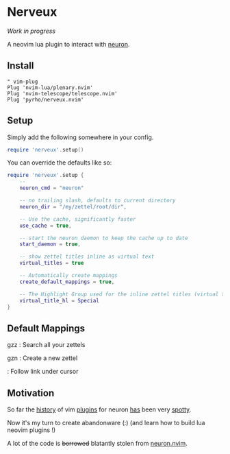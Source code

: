 # Nerveux

*Work in progress*

A neovim lua plugin to interact with [neuron](http://neuron.zettel.page).

## Install
```vimL
" vim-plug 
Plug 'nvim-lua/plenary.nvim'
Plug 'nvim-telescope/telescope.nvim'
Plug 'pyrho/nerveux.nvim'
```

## Setup

Simply add the following somewhere in your config.

```lua
require 'nerveux'.setup()
```

You can override the defaults like so:

```lua
require 'nerveux'.setup {
    -- 
    neuron_cmd = "neuron"

    -- no trailing slash, defaults to current directory
    neuron_dir = "/my/zettel/root/dir",

    -- Use the cache, significantly faster
    use_cache = true,

    -- start the neuron daemon to keep the cache up to date
    start_daemon = true,

    -- show zettel titles inline as virtual text
    virtual_titles = true

    -- Automatically create mappings
    create_default_mappings = true,

    -- The Highlight Group used for the inline zettel titles (virtual text)
    virtual_title_hl = Special
}
```

## Default Mappings

gzz
: Search all your zettels

gzn
: Create a new zettel

<CR>
: Follow link under cursor

## Motivation

So far the [history](https://github.com/ihsanturk/neuron.vim) of vim
[plugins](https://github.com/fiatjaf/neuron.vim) for neuron [has](https://github.com/oberblastmeister/neuron.nvim) been very
[spotty](https://github.com/chiefnoah/neuron-v2.vim).

Now it's my turn to create abandonware (:) (and learn how to build lua neovim
plugins !)

A lot of the code is ~~borrowed~~ blatantly stolen from [neuron.nvim](https://github.com/oberblastmeister/neuron.nvim).
